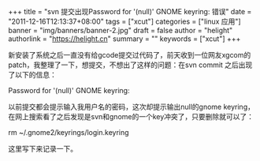 +++
title = "svn 提交出现Password for '(null)' GNOME keyring: 错误"
date = "2011-12-16T12:13:37+08:00"
tags = ["xcut"]
categories = ["linux 应用"]
banner = "img/banners/banner-2.jpg"
draft = false
author = "helight"
authorlink = "https://helight.cn"
summary = ""
keywords = ["xcut"]
+++

新安装了系统之后一直没有给gcode提交过代码了，前天收到一位网友xgcom的patch，我整理了一下，想提交，不想出了这样的问题：在svn commit 之后出现了以下的信息：

Password for '(null)' GNOME keyring:

以前提交都会提示输入我用户名的密码，这次却提示输出null的gnome keyring，在网上搜索看了之后发现是svn和gnome的一个key冲突了，只要删除就可以了：

rm ~/.gnome2/keyrings/login.keyring

这里写下来记录一下。